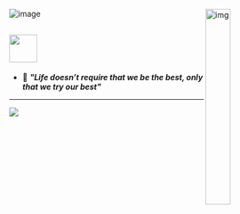 ![image](https://github.com/user-attachments/assets/a6aa9df5-8aea-4e9c-9543-687f0ccb0827)<img src="https://c.tenor.com/whgQwNlVvNkAAAAi/xero-code.gif" alt="img" width="30%" align="right"/>
<br/>
## <img src="https://raw.githubusercontent.com/nixin72/nixin72/master/wave.gif" width="50px"></img>

- 🫡 ***"Life doesn’t require that we be the best, only that we try our best"***

---
[![](https://visitcount.itsvg.in/api?id=hieumilo2k&icon=6&color=3&pretty=false)](https://visitcount.itsvg.in)
